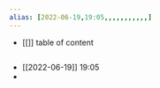 ```yaml
---
alias: [2022-06-19,19:05,,,,,,,,,,,]
---
```

- [[]]
table of content
```toc
```

- [[2022-06-19]] 19:05
- 